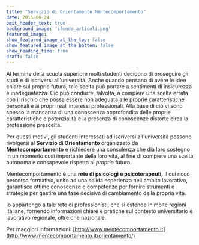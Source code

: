 ```yaml
---
title: "Servizio di Orientamento Mentecomportamento"
date: 2015-06-24
omit_header_text: true
background_image: 'sfondo_articoli.png'
featured_image: 
show_featured_image_at_the_top: false
show_featured_image_at_the_bottom: false
show_reading_time: true
draft: false
---
```


Al termine della scuola superiore molti studenti decidono di proseguire gli
studi e di iscriversi all'università. Anche quando pensano di avere le idee
chiare sul proprio futuro, tale scelta può portare a sentimenti di insicurezza
e inadeguatezza. Ciò può condurre, talvolta, a compiere una scelta errata con
il rischio che possa essere non adeguata alle proprie caratteristiche
personali e ai propri reali interessi professionali. Alla base di ciò vi sono
spesso la mancanza di una conoscenza approfondita delle proprie
caratteristiche e potenzialità e la presenza di conoscenze distorte circa la
professione prescelta.  
  
Per questi motivi, gli studenti interessati ad iscriversi all'università
possono rivolgersi al **Servizio di Orientamento** organizzato da
**Mentecomportamento** e richiedere una consulenza che dia loro sostegno in un
momento così importante della loro vita, al fine di compiere una scelta
autonoma e consapevole rispetto al _proprio_ futuro.  
  
Mentecomportamento è una **rete di psicologi e psicoterapeuti,** il cui ricco
percorso formativo, unito ad una solida esperienza nell'ambito lavorativo,
garantisce ottime conoscenze e competenze per fornire strumenti e strategie
per gestire una fase decisiva di cambiamento della propria vita.  
  
Io appartengo a tale rete di professionisti, che si estende in molte regioni
italiane, fornendo informazioni chiare e pratiche sul contesto universitario e
lavorativo regionale, oltre che nazionale.  
  
Per maggiori informazioni: [http://www.mentecomportamento.it](http://www.mentecomportamento.it/orientamento/)

